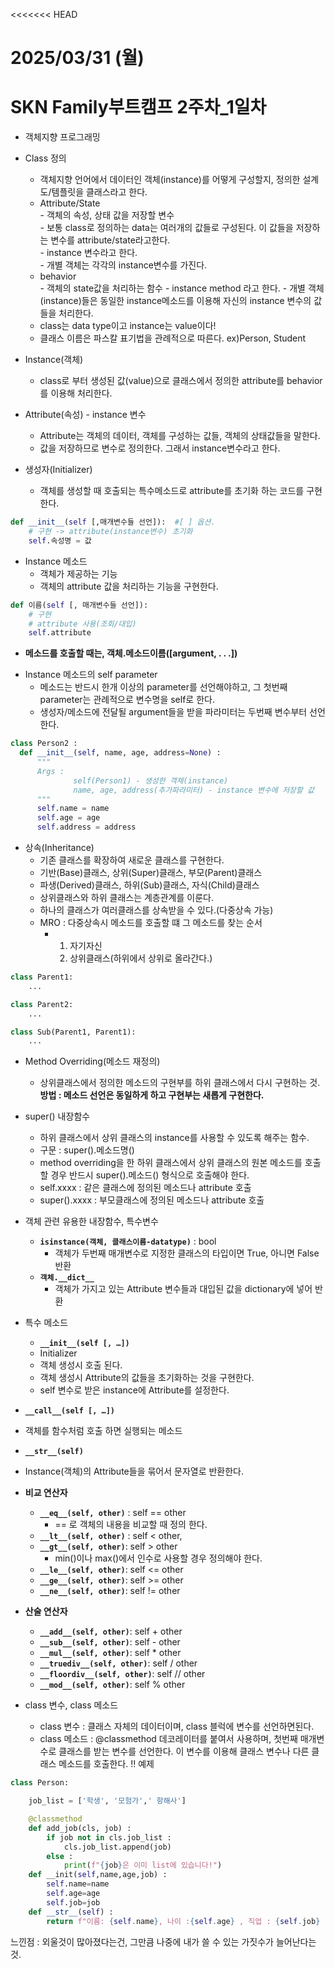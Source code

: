 <<<<<<< HEAD
# 2025/03/31 (월)
# SKN Family부트캠프 2주차_1일차
- 객체지향 프로그래밍
- Class 정의
  * 객체지향 언어에서 데이터인 객체(instance)를 어떻게 구성할지, 정의한 설계도/템플릿을 클래스라고 한다.
  * Attribute/State <br>
          - 객체의 속성, 상태 값을 저장할 변수 <br>
          - 보통 class로 정의하는 data는 여러개의 값들로 구성된다. 이 값들을 저장하는 변수를 attribute/state라고한다. <br>
          - instance 변수라고 한다. <br>
          - 개별 객체는 각각의 instance변수를 가진다.<br>
  * behavior  <br>
        - 객체의 state값을 처리하는 함수
          - instance method 라고 한다.
          - 개별 객체(instance)들은 동일한 instance메소드를 이용해 자신의 instance 변수의 값들을 처리한다.
  * class는 data type이고 instance는 value이다!
  * 클래스 이름은 파스칼 표기법을 관례적으로 따른다. ex)Person, Student
 
- Instance(객체)
  * class로 부터 생성된 값(value)으로 클래스에서 정의한 attribute를 behavior를 이용해 처리한다. 
 
- Attribute(속성) - instance 변수
  * Attribute는 객체의 데이터, 객체를 구성하는 값들, 객체의 상태값들을 말한다.
  * 값을 저장하므로 변수로 정의한다. 그래서 instance변수라고 한다.
 
- 생성자(Initializer)
  * 객체를 생성할 때 호출되는 특수메소드로 attribute를 초기화 하는 코드를 구현한다.
```python
def __init__(self [,매개변수들 선언]):  #[ ] 옵션.
    # 구현 -> attribute(instance변수) 초기화
    self.속성명 = 값
```
- Instance 메소드
  * 객체가 제공하는 기능
  * 객체의 attribute 값을 처리하는 기능을 구현한다.
```python
def 이름(self [, 매개변수들 선언]):
    # 구현
    # attribute 사용(조회/대입)
    self.attribute
```    
  * **메소드를 호출할 때는, 객체.메소드이름([argument, . . .])**
 - Instance 메소드의 self parameter
   * 메소드는 반드시 한개 이상의 parameter를 선언해야하고, 그 첫번째 parameter는 관례적으로 변수명을 self로 한다.
   * 생성자/메소드에 전달될 argument들을 받을 파라미터는 두번째 변수부터 선언한다.
  ```python
class Person2 : 
    def __init__(self, name, age, address=None) :
        """
        Args : 
                self(Person1) - 생성한 객체(instance)
                name, age, address(추가파라미터) - instance 변수에 저장할 값
        """
        self.name = name
        self.age = age
        self.address = address
```    
- 상속(Inheritance)
  * 기존 클래스를 확장하여 새로운 클래스를 구현한다.
  * 기반(Base)클래스, 상위(Super)클래스, 부모(Parent)클래스
  * 파생(Derived)클래스, 하위(Sub)클래스, 자식(Child)클래스
  * 상위클래스와 하위 클래스는 계층관계를 이룬다.
  * 하나의 클래스가 여러클래스를 상속받을 수 있다.(다중상속 가능)
  * MRO : 다중상속시 메소드를 호출할 떄 그 메소드를 찾는 순서
    - 1. 자기자신
      2. 상위클래스(하위에서 상위로 올라간다.)
```python
class Parent1:
    ...

class Parent2:
    ...

class Sub(Parent1, Parent1):
    ...
```
- Method Overriding(메소드 재정의)
  * 상위클래스에서 정의한 메소드의 구현부를 하위 클래스에서 다시 구현하는 것.<br>
  **방법 : 메소드 선언은 동일하게 하고 구현부는 새롭게 구현한다.**

- super() 내장함수
  * 하위 클래스에서 상위 클래스의 instance를 사용할 수 있도록 해주는 함수.
  * 구문 : super().메소드명()
  * method overriding을 한 하위 클래스에서 상위 클래스의 원본 메소드를 호출할 경우 반드시 super().메소드() 형식으로 호출해야 한다.
  * self.xxxx : 같은 클래스에 정의된 메소드나 attribute 호출
  * super().xxxx : 부모클래스에 정의된 메소드나 attribute 호출
 
- 객체 관련 유용한 내장함수, 특수변수
  * **`isinstance(객체, 클래스이름-datatype)`** : bool
    - 객체가 두번째 매개변수로 지정한 클래스의 타입이면 True, 아니면 False 반환
  *  **`객체.__dict__`**
     - 객체가 가지고 있는 Attribute 변수들과 대입된 값을 dictionary에 넣어 반환
  
- 특수 메소드
  -   **`__init__(self [, …])`**
    -   Initializer
    -   객체 생성시 호출 된다.
    -   객체 생성시 Attribute의 값들을 초기화하는 것을 구현한다.
    -   self 변수로 받은 instance에 Attribute를 설정한다.
-   **`__call__(self [, …])`**
  * 객체를 함수처럼 호출 하면 실행되는 메소드
-  **`__str__(self)`**
  * Instance(객체)의 Attribute들을 묶어서 문자열로 반환한다.
- **비교 연산자**
    -   **`__eq__(self, other)`** : self == other
        -   == 로 객체의 내용을 비교할 때 정의 한다.
    -   **`__lt__(self, other)`** : self < other,
    -   **`__gt__(self, other)`**: self > other
        -   min()이나 max()에서 인수로 사용할 경우 정의해야 한다.
    -   **`__le__(self, other)`**: self <= other
    -   **`__ge__(self, other)`**: self >= other
    -   **`__ne__(self, other)`**: self != other

-   **산술 연산자**
    -   **`__add__(self, other)`**: self + other
    -   **`__sub__(self, other)`**: self - other
    -   **`__mul__(self, other)`**: self \* other
    -   **`__truediv__(self, other)`**: self / other
    -   **`__floordiv__(self, other)`**: self // other
    -   **`__mod__(self, other)`**: self % other


- class 변수, class 메소드
  * class 변수 : 클래스 자체의 데이터이며, class 블럭에 변수를 선언하면된다.
  * class 메소드 : @classmethod 데코레이터를 붙여서 사용하며, 첫번째 매개변수로 클래스를 받는 변수를 선언한다. 이 변수를 이용해 클래스 변수나 다른 클래스 메소드를 호출한다.
 !! 예제
```python
class Person:

    job_list = ['학생', '모험가',' 항해사']

    @classmethod
    def add_job(cls, job) :
        if job not in cls.job_list :
            cls.job_list.append(job)
        else :
            print(f"{job}은 이미 list에 있습니다!")
    def __init(self,name,age,job) : 
        self.name=name
        self.age=age
        self.job=job
    def __str__(self) : 
        return f"이름: {self.name}, 나이 :{self.age} , 직업 : {self.job} " 
```

느낀점 : 외울것이 많아졌다는건, 그만큼 나중에 내가 쓸 수 있는 가짓수가 늘어난다는 것.
